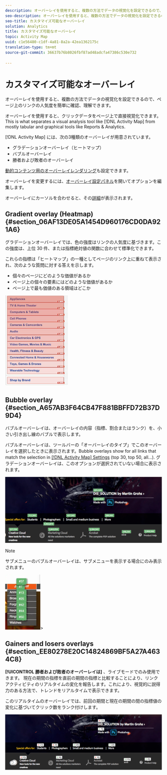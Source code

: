 ```yaml
---
description: オーバーレイを使用すると、複数の方法でデータの視覚化を設定できるので、ページ上のリンクの人気度を簡単に確認、理解できます。
seo-description: オーバーレイを使用すると、複数の方法でデータの視覚化を設定できるので、ページ上のリンクの人気度を簡単に確認、理解できます。
seo-title: カスタマイズ可能なオーバーレイ
solution: Analytics
title: カスタマイズ可能なオーバーレイ
topic: Activity Map
uuid: c1e56480-c1df-4a81-8a2a-42ea1362175c
translation-type: tm+mt
source-git-commit: 36637b76b8026fbf87ad48adcfa47386c530e732

---
```



# カスタマイズ可能なオーバーレイ

オーバーレイを使用すると、複数の方法でデータの視覚化を設定できるので、ページ上のリンクの人気度を簡単に確認、理解できます。

オーバーレイを使用すると、クリックデータをページ上で直接視覚化できます。This is what separates a visual analysis tool like [!DNL Activity Map] from mostly tabular and graphical tools like Reports &amp; Analytics.

[!DNL Activity Map] には、次の3種類のオーバーレイが用意されています。

* グラデーションオーバーレイ（ヒートマップ）
* バブルオーバーレイ
* 勝者および敗者のオーバーレイ

[動的コンテンツ用のオーバーレイレンダリング](/help/analyze/activity-map/activitymap-link-tracking/activitymap-stl-track-custom-elements.md)も設定できます。

オーバーレイを変更するには、[オーバーレイ設定パネル](/help/analyze/activity-map/activitymap-overlay-settings.md)を開いてオプションを編集します。

オーバーレイにカーソルを合わせると、その[詳細](/help/analyze/activity-map/activitymap-overlay-details.md)が表示されます。

## Gradient overlay (Heatmap) {#section_06AF13DE05A1454D960176CD0DA921A6}

グラデーションオーバーレイでは、色の強度はリンクの人気度に基づきます。この強度は、上位 30 件、または指標絶対値の関数に合わせて標準化できます。

これらの指標は「ヒートマップ」の一種としてページのリンク上に重ねて表示され、次のような質問に対する答えを示します。

* 個々のページにどのような価値があるか
*  ページ上の個々の要素にはどのような価値があるか
* ページ上で最も価値のある領域はどこか

![](assets/gradient.png)

## Bubble overlay {#section_A657AB3F64CB47F881BBFFD72B37D9D4}

バブルオーバーレイは、オーバーレイの内容（指標、割合またはランク）を、小さい引き出し線のバブルで表示します。

バブルオーバーレイは、ツールバーの「オーバーレイのタイプ」でこのオーバーレイを選択したときに表示されます。Bubble overlays show for all links that match the selection in [[!DNL Activity Map] Settings](/help/analyze/activity-map/activitymap-overlay-settings.md) (top 30, top 50, all...). グラデーションオーバーレイは、このオプションが選択されていない場合に表示されます。

![](assets/bubble_overlay.png)

>[!NOTE]
>
>サブメニューのバブルオーバーレイは、サブメニューを表示する場合にのみ表示されます。
>
>![](assets/bubbles_submenu.png)&gt;

## Gainers and losers overlays {#section_EE80278E20C14824869BF5A27A4634C8}

**[!UICONTROL 勝者および敗者のオーバーレイは]** 、ライブモードでのみ使用できます。 現在の期間の指標を直前の期間の指標と比較することにより、リンクアクティビティのリアルタイムの変化を報告します。これにより、視覚的に説得力のある方法で、トレンドをリアルタイムで表示できます。

このリアルタイムのオーバーレイでは、前回の期間と現在の期間の間の指標値の変化に基づいてクリック数をランク付けします。

![](assets/gainers_losers.png)

